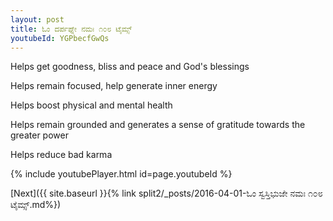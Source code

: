 ```yaml
---
layout: post
title: ಓಂ ದರ್ಪಘ್ನೇ ನಮಃ ೧೦೮ ಟೈಮ್ಸ್
youtubeId: YGPbecfGwQs
---
```

 
 
Helps get goodness, bliss and peace and God's blessings
 
Helps remain focused, help generate inner energy 
 
Helps boost physical and mental health 
 
Helps remain grounded and generates a sense of gratitude towards the greater power 
 
Helps reduce bad karma
 
 
 
 


{% include youtubePlayer.html id=page.youtubeId %}
 
[Next]({{ site.baseurl }}{% link  split2/_posts/2016-04-01-ಓಂ ಸ್ವಸ್ತಿಭುಜೇ ನಮಃ ೧೦೮ ಟೈಮ್ಸ್.md%})
 
